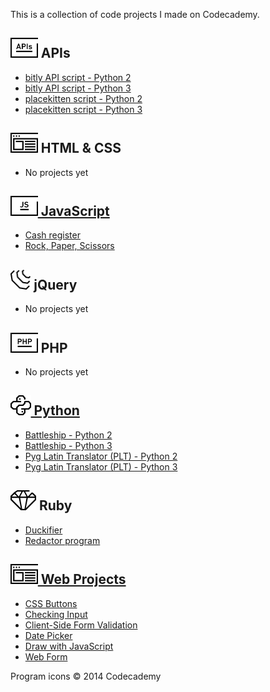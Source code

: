 This is a collection of code projects I made on Codecademy.

## <img src="apis.png" alt="APIs" height="32" /> APIs

- [bitly API script - Python 2](https://github.com/christianheinrichs/codecademy-projects/tree/master/APIs/bitly_py2.py)
- [bitly API script - Python 3](https://github.com/christianheinrichs/codecademy-projects/tree/master/APIs/bitly_py3.py)
- [placekitten script - Python 2](https://github.com/christianheinrichs/codecademy-projects/tree/master/APIs/placekitten_py2.py)
- [placekitten script - Python 3](https://github.com/christianheinrichs/codecademy-projects/tree/master/APIs/placekitten_py3.py)

## <img src="untitled.png" alt="HTML & CSS" height="32" /> HTML & CSS
- No projects yet

## [<img src="js.png" alt="JavaScript" height="32" /> JavaScript](https://github.com/christianheinrichs/codecademy-projects/tree/master/JavaScript)
- [Cash register](https://github.com/christianheinrichs/codecademy-projects/tree/master/JavaScript/Cash_register)
- [Rock, Paper, Scissors](https://github.com/christianheinrichs/codecademy-projects/tree/master/JavaScript/Rock_Paper_Scissors)

## <img src="jquery.png" alt="jQuery" height="32" /> jQuery
- No projects yet

## <img src="php.png" alt="PHP" height="32" /> PHP
- No projects yet

## [<img src="python.png" alt="Python" height="32" /> Python](https://github.com/christianheinrichs/codecademy-projects/tree/master/Python)
- [Battleship - Python 2](https://github.com/christianheinrichs/codecademy-projects/tree/master/Python/battleship_py2.py)
- [Battleship - Python 3](https://github.com/christianheinrichs/codecademy-projects/tree/master/Python/battleship_py3.py)
- [Pyg Latin Translator (PLT) - Python 2](https://github.com/christianheinrichs/codecademy-projects/tree/master/Python/plt_py2.py)
- [Pyg Latin Translator (PLT) - Python 3](https://github.com/christianheinrichs/codecademy-projects/tree/master/Python/plt_py3.py)

## <img src="ruby.png" alt="Ruby" height="32" /> Ruby
- [Duckifier](Ruby/duckifier.rb)
- [Redactor program](Ruby/redact_it.rb)

## [<img src="untitled.png" alt="Web Projects" height="32" /> Web Projects](https://github.com/christianheinrichs/codecademy-projects/tree/master/Web_Projects)
- [CSS Buttons](https://github.com/christianheinrichs/codecademy-projects/tree/master/Web_Projects/CSS_Buttons)
- [Checking Input](https://github.com/christianheinrichs/codecademy-projects/tree/master/Web_Projects/Checking_Input)
- [Client-Side Form Validation](https://github.com/christianheinrichs/codecademy-projects/tree/master/Web_Projects/Client-Side_Form_Validation)
- [Date Picker](https://github.com/christianheinrichs/codecademy-projects/tree/master/Web_Projects/Date_Picker)
- [Draw with JavaScript](https://github.com/christianheinrichs/codecademy-projects/tree/master/Web_Projects/Draw_with_JavaScript)
- [Web Form](https://github.com/christianheinrichs/codecademy-projects/tree/master/Web_Projects/Web_Form)

Program icons © 2014 Codecademy
